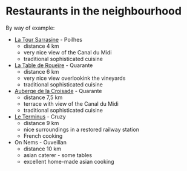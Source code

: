 # Restaurants in the neighbourhood

By way of example:

* [La Tour Sarrasine](http://latoursarrasine.com/) - Poilhes
  * distance 4 km
  * very nice view of the Canal du Midi
  * traditional sophisticated cuisine
* [La Table de Roueïre](http://www.latablederoueire.com/) - Quarante
  * distance 6 km
  * very nice view overlookink the vineyards
  * traditional sophisticated cuisine
* [Auberge de la Croisade](http://www.auberge-de-la-croisade.com/) - Quarante
  * distance 7,5 km
  * terrace with view of the Canal du Midi
  * traditional sophisticated cuisine
* [Le Terminus](http://www.leterminus-cote-gare.fr/) - Cruzy
  * distance 9 km
  * nice surroundings in a restored railway station
  * French cooking
* On Nems - Ouveillan
  * distance 10 km
  * asian caterer - some tables
  * excellent home-made asian cooking


